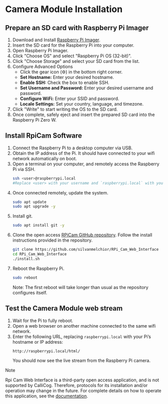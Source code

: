 # Camera Module Installation

## Prepare an SD card with Raspberry Pi Imager

1. Download and Install [Raspberry Pi Imager](https://www.raspberrypi.org/software/).
2. Insert the SD card for the Raspberry Pi into your computer.
3. Open Raspberry Pi Imager.
4. Click "Choose OS" and select "Raspberry Pi OS (32-bit)".
5. Click "Choose Storage" and select your SD card from the list.
6. Configure Advanced Options
   * Click the gear icon (⚙️) in the bottom right corner.
   * **Set Hostname:** Enter your desired hostname.
   * **Enable SSH:** Check the box to enable SSH.
   * **Set Username and Password:** Enter your desired username and password.
   * **Configure WiFi:** Enter your SSID and password.
   * **Locale Settings:** Set your country, language, and timezone.
7. Click "Write" to start writing the OS to the SD card.
8. Once complete, safely eject and insert the prepared SD card into the Raspberry Pi Zero W.

## Install RpiCam Software
1. Connect the Raspberry Pi to a desktop computer via USB.
2. Obtain the IP address of the Pi. It should have connected to your wifi network automatically on boot.
3. Open a terminal on your computer, and remotely access the Raspberry Pi via SSH.
   ```sh
   ssh <user>@raspberrypi.local
   #Replace <user> with your username and `raspberrypi.local` with your Pi’s hostname or IP address
   ```
4. Once connected remotely, update the system.
   ```sh
   sudo apt update
   sudo apt upgrade -y
   ```
5. Install git.
   ```sh
   sudo apt install git -y
   ```
6. Clone the open access [RPiCam GitHub repository](https://github.com/silvanmelchior/RPi_Cam_Web_Interface). Follow the install instructions provided in the repository.
   ```sh
   git clone https://github.com/silvanmelchior/RPi_Cam_Web_Interface
   cd RPi_Cam_Web_Interface
   ./install.sh
   ```
7. Reboot the Raspberry Pi.
   ```sh
   sudo reboot
   ```
   Note: The first reboot will take longer than usual as the repository configures itself.

## Test the Camera Module web stream
1. Wait for the Pi to fully reboot.
2. Open a web browser on another machine connected to the same wifi network.
3. Enter the following URL, replacing `raspberrypi.local` with your Pi’s hostname or IP address:
   ```sh
   http://raspberrypi.local/html/
   ```
   You should now see the live stream from the Raspberry Pi camera.


> [!Note]
> Rpi Cam Web Interface is a third-party open access application, and is not supported by CalliCog. Therefore, protocols for its installation and/or operation may change in the future. For complete details on how to operate this application, see the [documentation](https://elinux.org/RPi-Cam-Web-Interface).
